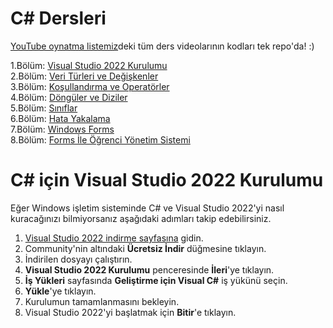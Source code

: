 # C# Dersleri
[YouTube oynatma listemiz](https://www.youtube.com/playlist?list=PLi2glt6IPZ0Vgp-KtflZvYiARqjlNDTGn)deki tüm ders videolarının kodları tek repo'da! :)

1.Bölüm: [Visual Studio 2022 Kurulumu](https://www.youtube.com/watch?v=6e_e0nLTtgk)  
2.Bölüm: [Veri Türleri ve Değişkenler](https://www.youtube.com/watch?v=9ghunELPZ0M)  
3.Bölüm: [Koşullandırma ve Operatörler](https://www.youtube.com/watch?v=dcY_iSt0Hlg)  
4.Bölüm: [Döngüler ve Diziler](https://www.youtube.com/watch?v=wK-61X75ydk)  
5.Bölüm: [Sınıflar](https://www.youtube.com/watch?v=QfFy_NfXybI)  
6.Bölüm: [Hata Yakalama](https://www.youtube.com/watch?v=QOcqVkMedHs)  
7.Bölüm: [Windows Forms](https://www.youtube.com/watch?v=PbNzPoQP2Co)  
8.Bölüm: [Forms İle Öğrenci Yönetim Sistemi](https://www.youtube.com/watch?v=IMK_1SctnAE)  

# C# için Visual Studio 2022 Kurulumu

Eğer Windows işletim sisteminde C# ve Visual Studio 2022'yi nasıl kuracağınızı bilmiyorsanız aşağıdaki adımları takip edebilirsiniz.

1. [Visual Studio 2022 indirme sayfasına](https://visualstudio.microsoft.com/downloads/) gidin.
2. Community'nin altındaki **Ücretsiz İndir** düğmesine tıklayın.
3. İndirilen dosyayı çalıştırın.
4. **Visual Studio 2022 Kurulumu** penceresinde **İleri**'ye tıklayın.
5. **İş Yükleri** sayfasında **Geliştirme için Visual C#** iş yükünü seçin.
6. **Yükle**'ye tıklayın.
7. Kurulumun tamamlanmasını bekleyin.
8. Visual Studio 2022'yi başlatmak için **Bitir**'e tıklayın.
